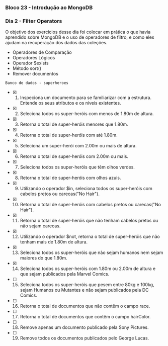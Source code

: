 ### Bloco 23 - Introdução ao MongoDB
### Dia 2 - Filter Operators

O objetivo dos exercícios desse dia foi colocar em prática o que havia aprendido sobre MongoDB e o uso de operadores de filtro, e como eles ajudam na recuperação dos dados das coleções.

  - Operadores de Comparação
  - Operadores Lógicos
  - Operador $exists
  - Método sort()
  - Remover documentos
  
`Banco de dados - superheroes`

- [x] 1. Inspeciona um documento para se familiarizar com a estrutura. Entende os seus atributos e os níveis existentes.
- [x] 2. Seleciona todos os super-heróis com menos de 1.80m de altura.
- [x] 3. Retorna o total de super-heróis menores que 1.80m.
- [x] 4. Retorna o total de super-heróis com até 1.80m.
- [x] 5. Seleciona um super-herói com 2.00m ou mais de altura.
- [x] 6. Retorna o total de super-heróis com 2.00m ou mais.
- [x] 7. Seleciona todos os super-heróis que têm olhos verdes.
- [x] 8. Retorna o total de super-heróis com olhos azuis.
- [x] 9. Utilizando o operador $in, seleciona todos os super-heróis com cabelos pretos ou carecas("No Hair").
- [x] 10. Retorna o total de super-heróis com cabelos pretos ou carecas("No Hair").
- [x] 11. Retorna o total de super-heróis que não tenham cabelos pretos ou não sejam carecas.
- [x] 12. Utilizando o operador $not, retorna o total de super-heróis que não tenham mais de 1.80m de altura.
- [x] 13. Seleciona todos os super-heróis que não sejam humanos nem sejam maiores do que 1.80m.
- [x] 14. Seleciona todos os super-heróis com 1.80m ou 2.00m de altura e que sejam publicados pela Marvel Comics.
- [ ] 15. Seleciona todos os super-heróis que pesem entre 80kg e 100kg, sejam Humanos ou Mutantes e não sejam publicados pela DC Comics.
- [ ] 16. Retorna o total de documentos que não contêm o campo race.
- [ ] 17. Retorna o total de documentos que contêm o campo hairColor.
- [ ] 18. Remove apenas um documento publicado pela Sony Pictures.
- [ ] 19. Remove todos os documentos publicados pelo George Lucas.
